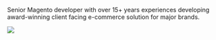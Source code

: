 Senior Magento developer with over 15+ years experiences developing award-winning client facing e-commerce solution for major brands. 

<a href=https://www.magepal.com><img src="https://user-images.githubusercontent.com/1415141/104474391-f68a3580-558b-11eb-9ecd-70b128ad9cc5.png" /></a>


<!--
**srenon/srenon** is a ✨ _special_ ✨ repository because its `README.md` (this file) appears on your GitHub profile.

Here are some ideas to get you started:

- 🔭 I’m currently working on ...
- 🌱 I’m currently learning ...
- 👯 I’m looking to collaborate on ...
- 🤔 I’m looking for help with ...
- 💬 Ask me about ...
- 📫 How to reach me: ...
- 😄 Pronouns: ...
- ⚡ Fun fact: ...
-->
